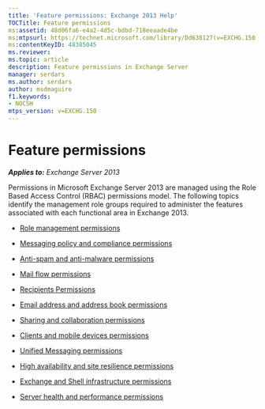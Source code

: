 ```yaml
---
title: 'Feature permissions: Exchange 2013 Help'
TOCTitle: Feature permissions
ms:assetid: 48d06fa6-e4a2-4d5c-bdbd-718eeaade4be
ms:mtpsurl: https://technet.microsoft.com/library/Dd638127(v=EXCHG.150)
ms:contentKeyID: 48385045
ms.reviewer: 
ms.topic: article
description: Feature permissions in Exchange Server
manager: serdars
ms.author: serdars
author: msdmaguire
f1.keywords:
- NOCSH
mtps_version: v=EXCHG.150
---
```


# Feature permissions

_**Applies to:** Exchange Server 2013_

Permissions in Microsoft Exchange Server 2013 are managed using the Role Based Access Control (RBAC) permissions model. The following topics identify the management role groups required to administer the features associated with each functional area in Exchange 2013.

- [Role management permissions](role-management-permissions-exchange-2013-help.md)

- [Messaging policy and compliance permissions](messaging-policy-and-compliance-permissions-exchange-2013-help.md)

- [Anti-spam and anti-malware permissions](anti-spam-and-anti-malware-permissions-exchange-2013-help.md)

- [Mail flow permissions](mail-flow-permissions-exchange-2013-help.md)

- [Recipients Permissions](recipients-permissions-exchange-2013-help.md)

- [Email address and address book permissions](email-address-and-address-book-permissions-exchange-2013-help.md)

- [Sharing and collaboration permissions](sharing-and-collaboration-permissions-exchange-2013-help.md)

- [Clients and mobile devices permissions](clients-and-mobile-devices-permissions-exchange-2013-help.md)

- [Unified Messaging permissions](unified-messaging-permissions-exchange-2013-help.md)

- [High availability and site resilience permissions](high-availability-and-site-resilience-permissions-exchange-2013-help.md)

- [Exchange and Shell infrastructure permissions](exchange-and-shell-infrastructure-permissions-exchange-2013-help.md)

- [Server health and performance permissions](server-health-and-performance-permissions-exchange-2013-help.md)
